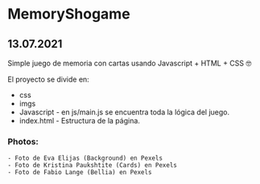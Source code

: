 # MemoryShogame

## 13.07.2021

Simple juego de memoria con cartas usando Javascript + HTML  + CSS :nerd_face:	

El proyecto se divide en:
- css
- imgs
- Javascript - en js/main.js se encuentra toda la lógica del juego.
- index.html - Estructura de la página.


### Photos:
    - Foto de Eva Elijas (Background) en Pexels
    - Foto de Kristina Paukshtite (Cards) en Pexels
    - Foto de Fabio Lange (Bellia) en Pexels
